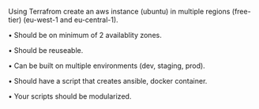 Using Terrafrom create an aws instance (ubuntu) in multiple regions (free-tier) (eu-west-1 and eu-central-1).

•⁠ ⁠Should be on minimum of 2 availablity zones.

•⁠ ⁠Should be reuseable.

•⁠ ⁠Can be built on multiple environments (dev, staging, prod).

•⁠ ⁠Should have a script that creates ansible, docker container.

•⁠ ⁠Your scripts should be modularized.
